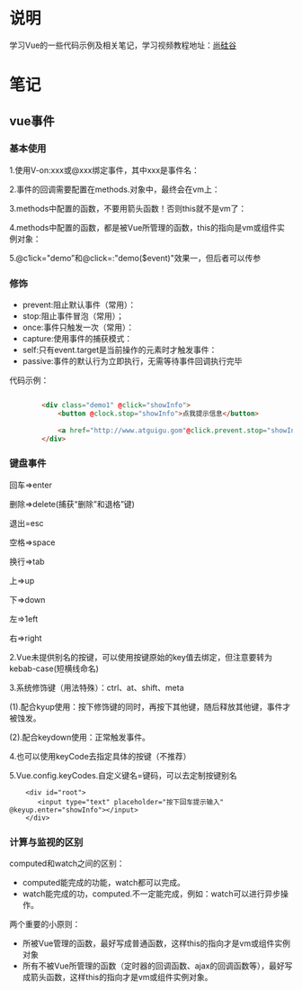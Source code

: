 # 说明
学习Vue的一些代码示例及相关笔记，学习视频教程地址：[尚硅谷](https://www.bilibili.com/video/BV1Zy4y1K7SH/?p=18&spm_id_from=pageDriver&vd_source=a4f81a5a4125fada8aa1a3f14c2fddbc)

# 笔记

## vue事件

### 基本使用

  1.使用V-on:xxx或@xxx绑定事件，其中xxx是事件名：

  2.事件的回调需要配置在methods.对象中，最终会在vm上：

  3.methods中配置的函数，不要用箭头函数！否则this就不是vm了：

  4.methods中配置的函数，都是被Vue所管理的函数，this的指向是vm或组件实例对象：

  5.@c1ick="demo”和@click=:"demo($event)"效果一，但后者可以传参

### 修饰

- prevent:阻止默认事件（常用）：
- stop:阻止事件冒泡（常用）；
- once:事件只触发一次（常用）：
- capture:使用事件的捕获模式：
- self:只有event.target是当前操作的元素时才触发事件：
- passive:事件的默认行为立即执行，无需等待事件回调执行完毕

代码示例：

```html

        <div class="demo1" @click="showInfo">
            <button @clock.stop="showInfo">点我提示信息</button>
            
            <a href="http://www.atguigu.gom"@click.prevent.stop="showInfo">点我提示信息</a>
        </div>
```

### 键盘事件

  回车=>enter

  删除=>delete(捕获“删除”和退格”键)

  退出=esc

  空格=>space

  换行=>tab

  上=>up

  下=>down

  左=>1eft

  右=>right

  2.Vue未提供别名的按键，可以使用按键原始的key值去绑定，但注意要转为kebab-case(短横线命名)

  3.系统修饰键（用法特殊）：ctrl、at、shift、meta

  (1).配合kyup使用：按下修饰键的同时，再按下其他键，随后释放其他键，事件才被蚀发。

  (2).配合keydown使用：正常触发事件。

  4.也可以使用keyCode去指定具体的按键（不推荐）

  5.Vue.config.keyCodes.自定义键名=键码，可以去定制按键别名

```
    <div id="root">
       <input type="text" placeholder="按下回车提示输入" @keyup.enter="showInfo"></input>
    </div>
```

### 计算与监视的区别

computed和watch之间的区别：

- computed能完成的功能，watch都可以完成。
- watch能完成的功，computed.不一定能完成，例如：watch可以进行异步操作。

两个重要的小原则：

- 所被Vue管理的函数，最好写成普通函数，这样this的指向才是vm或组件实例对象
- 所有不被Vue所管理的函数（定时器的回调函数、ajax的回调函数等），最好写成箭头函数，这样this的指向才是vm或组件实例对象。

